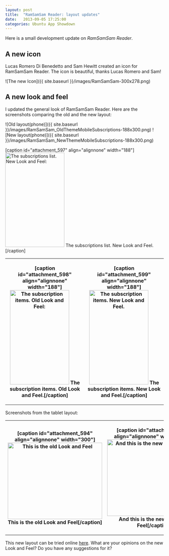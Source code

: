```yaml
---
layout: post
title:  "RamSamSam Reader: layout updates"
date:   2013-09-05 17:25:00
categories: Ubuntu App Showdown
---
```


Here is a small development update on _RamSamSam Reader_.

A new icon
-----------
Lucas Romero Di Benedetto and Sam Hewitt created an icon for RamSamSam Reader. The icon is beautiful, thanks Lucas Romero and Sam!

![The new Icon]({{ site.baseurl }}/images/RamSamSam-300x278.png)


A new look and feel
--------------------

I updated the general look of RamSamSam Reader. Here are the screenshots comparing the old and the new layout:


![Old layout(phone)]({{ site.baseurl }}/images/RamSamSam_OldThemeMobileSubscriptions-188x300.png)
![New layout(phone)]({{ site.baseurl }}/images/RamSamSam_NewThemeMobileSubscriptions-188x300.png)

[caption id="attachment_597" align="alignnone" width="188"]<a href="http://daniel-beck.org/wp-content/uploads/RamSamSam_NewThemeMobileSubscriptions.png"><img class="size-medium wp-image-597" alt="The subscriptions list. New Look and Feel:" src="http://daniel-beck.org/wp-content/uploads/RamSamSam_NewThemeMobileSubscriptions-188x300.png" width="188" height="300" /></a> The subscriptions list. New Look and Feel.[/caption]</th>
</tr>
</tbody>
</table>

<table border="0">
<tbody>
<tr>
<th>

[caption id="attachment_598" align="alignnone" width="188"]<a href="http://daniel-beck.org/wp-content/uploads/RamSamSam_OldThemeMobileSubscriptionItems.png"><img class="size-medium wp-image-598" alt="The subscription items. Old Look and Feel:" src="http://daniel-beck.org/wp-content/uploads/RamSamSam_OldThemeMobileSubscriptionItems-188x300.png" width="188" height="300" /></a> The subscription items. Old Look and Feel.[/caption]</th>
<th>

[caption id="attachment_599" align="alignnone" width="188"]<a href="http://daniel-beck.org/wp-content/uploads/RamSamSam_NewThemeMobileSubscriptionItems.png"><img class="size-medium wp-image-599" alt="The subscription items. New Look and Feel." src="http://daniel-beck.org/wp-content/uploads/RamSamSam_NewThemeMobileSubscriptionItems-188x300.png" width="188" height="300" /></a> The subscription items. New Look and Feel.[/caption]</th>
</tr>
</tbody>
</table>

Screenshots from the tablet layout:
<table border="0">
<tbody>
<tr>
<th>

[caption id="attachment_594" align="alignnone" width="300"]<a href="http://daniel-beck.org/wp-content/uploads/RamSamSam_OldTheme.png"><img class="size-medium wp-image-594" alt="This is the old Look and Feel" src="http://daniel-beck.org/wp-content/uploads/RamSamSam_OldTheme-300x243.png" width="300" height="243" /></a> This is the old Look and Feel[/caption]</th>
<th>

[caption id="attachment_595" align="alignnone" width="300"]<a href="http://daniel-beck.org/wp-content/uploads/RamSamSam_NewTheme.png"><img class="size-medium wp-image-595" alt="And this is the new Look and Feel" src="http://daniel-beck.org/wp-content/uploads/RamSamSam_NewTheme-300x243.png" width="300" height="243" /></a> And this is the new Look and Feel[/caption]</th>
</tr>
</tbody>
</table>

This new layout can be tried online  <a href="http://daniel-beck.org/rss">here</a>.
What are your opinions on the new Look and Feel? Do you have any suggestions for it?
